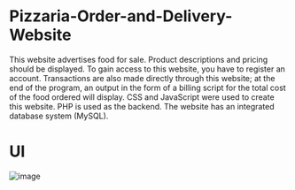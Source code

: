 # Pizzaria-Order-and-Delivery-Website
This website advertises food for sale.
Product descriptions and pricing should be displayed.
To gain access to this website, you have to register an account.
Transactions are also made directly through this website; at the end of the program, an output in the form of a billing script for the total cost of the food ordered will display.
CSS and JavaScript were used to create this website.
PHP is used as the backend.
The website has an integrated database system (MySQL).

# UI
![image](https://github.com/Sekarlangitt/Pizzaria-Order-and-Delivery-Website/assets/134146217/1343f52c-3cb8-43af-b43e-dc494877be2a)
